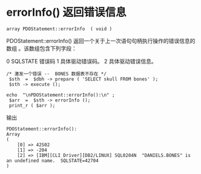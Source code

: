 # errorInfo() 返回错误信息
```
array PDOStatement::errorInfo  ( void )

```
PDOStatement::errorInfo() 返回一个关于上一次语句句柄执行操作的错误信息的数组 。该数组包含下列字段：

0 SQLSTATE 错误码
1 具体驱动错误码。
2 具体驱动错误信息。
```
/* 激发一个错误 --  BONES 数据表不存在 */
 $sth  =  $dbh -> prepare ( 'SELECT skull FROM bones' );
 $sth -> execute ();

echo  "\nPDOStatement::errorInfo():\n" ;
 $arr  =  $sth -> errorInfo ();
 print_r ( $arr );

```
输出
```
PDOStatement::errorInfo():
Array
(
    [0] => 42S02
    [1] => -204
    [2] => [IBM][CLI Driver][DB2/LINUX] SQL0204N  "DANIELS.BONES" is an undefined name.  SQLSTATE=42704
)

```
